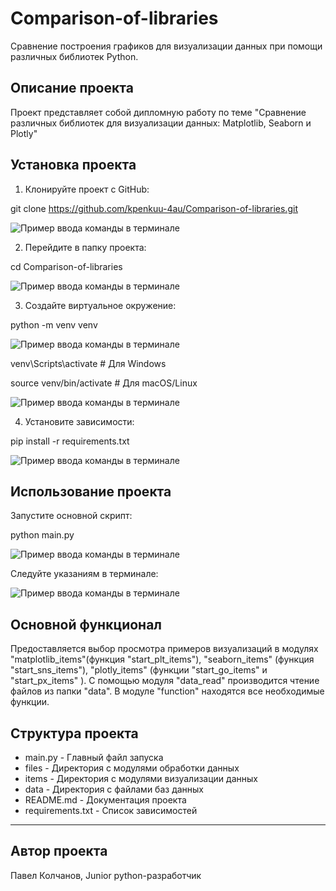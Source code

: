 # Comparison-of-libraries

Сравнение построения графиков 
для визуализации данных при помощи 
различных библиотек Python.

## Описание проекта

Проект представляет собой дипломную работу
по теме "Сравнение различных библиотек 
для визуализации данных: Matplotlib, Seaborn и Plotly"

## Установка проекта

1. Клонируйте проект с GitHub:

git clone https://github.com/kpenkuu-4au/Comparison-of-libraries.git

<image src="/images/gitclone.png" alt="Пример ввода команды в терминале">

2. Перейдите в папку проекта:

cd Comparison-of-libraries

<image src="/images/cd_dir.png" alt="Пример ввода команды в терминале">

3. Создайте виртуальное окружение:  

python -m venv venv

<image src="/images/venv.png" alt="Пример ввода команды в терминале">

venv\Scripts\activate  # Для Windows

source venv/bin/activate  # Для macOS/Linux

<image src="/images/activate.png" alt="Пример ввода команды в терминале">


4. Установите зависимости:  

pip install -r requirements.txt

<image src="/images/req.png" alt="Пример ввода команды в терминале">

## Использование проекта

Запустите основной скрипт:

python main.py 

<image src="/images/main.png" alt="Пример ввода команды в терминале">

Cледуйте указаниям в терминале:

<image src="/images/menu.png" alt="Пример ввода команды в терминале">

## Основной функционал

Предоставляется выбор просмотра примеров
визуализаций в модулях "matplotlib_items"(функция "start_plt_items"), 
"seaborn_items" (функция "start_sns_items"),
"plotly_items" (функции "start_go_items" и "start_px_items" ). 
С помощью модуля "data_read" производится 
чтение файлов из папки "data". В модуле "function" находятся 
все необходимые функции.

## Структура проекта

- main.py - Главный файл запуска
- files - Директория с модулями обработки данных
- items - Директория с модулями визуализации данных
- data - Директория c файлами баз данных
- README.md - Документация проекта
- requirements.txt - Список зависимостей

---

## Автор проекта

Павел Колчанов, Junior python-разработчик
